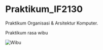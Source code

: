 # Praktikum_IF2130
Praktikum Organisasi &amp; Arsitektur Komputer.

Praktikum rasa wibu


![Wibu](https://media.giphy.com/media/XKpHeWeupl1q8/giphy.gif)
